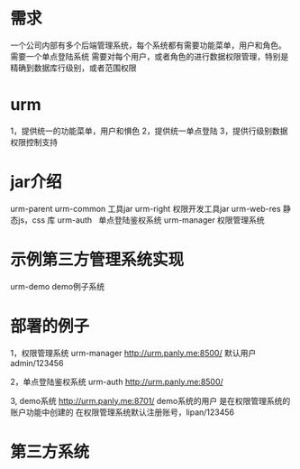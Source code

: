 # 需求
一个公司内部有多个后端管理系统，每个系统都有需要功能菜单，用户和角色。
需要一个单点登陆系统
需要对每个用户，或者角色的进行数据权限管理，特别是精确到数据库行级别，或者范围权限

# urm
1，提供统一的功能菜单，用户和惧色
2，提供统一单点登陆
3，提供行级别数据权限控制支持

# jar介绍
  urm-parent
  urm-common  工具jar
  urm-right   权限开发工具jar
  urm-web-res 静态js，css 库
  urm-auth    单点登陆鉴权系统
  urm-manager 权限管理系统
 
# 示例第三方管理系统实现
  urm-demo  demo例子系统

# 部署的例子

1，权限管理系统 urm-manager   http://urm.panly.me:8500/
  默认用户 admin/123456
  
2，单点登陆鉴权系统
  urm-auth http://urm.panly.me:8500/
  
3, demo系统        http://urm.panly.me:8701/
  demo系统的用户  是在权限管理系统的账户功能中创建的
  在权限管理系统默认注册账号，lipan/123456

# 第三方系统



 

  
  
  
  


 
 

  
